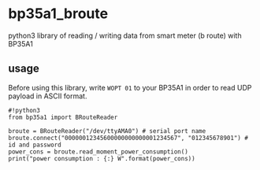 # bp35a1_broute
python3 library of reading / writing data from smart meter (b route) with BP35A1

## usage
Before using this library, write `WOPT 01` to your BP35A1 in order to read UDP payload in ASCII format.

```
#!python3
from bp35a1 import BRouteReader

broute = BRouteReader("/dev/ttyAMA0") # serial port name
broute.connect("00000012345600000000000001234567", "012345678901") # id and password
power_cons = broute.read_moment_power_consumption()
print("power consumption : {:} W".format(power_cons))
```
